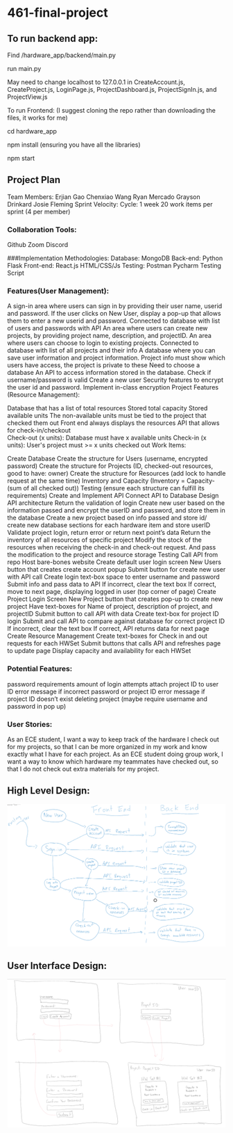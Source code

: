 # 461-final-project
## To run backend app:

Find /hardware_app/backend/main.py

run main.py

May need to change localhost to 127.0.0.1 in CreateAccount.js, CreateProject.js, LoginPage.js, ProjectDashboard.js, ProjectSignIn.js, and ProjectView.js


To run Frontend:
(I suggest cloning the repo rather than downloading the files, it works for me)

cd hardware_app

npm install (ensuring you have all the libraries)

npm start




## Project Plan
Team Members:
Erjian Gao
Chenxiao Wang 
Ryan Mercado
Grayson Drinkard
Josie Fleming
Sprint Velocity:
Cycle: 1 week
20 work items per sprint (4 per member)

### Collaboration Tools:
Github
Zoom
Discord

###Implementation Methodologies: 
Database: 
MongoDB
Back-end:
Python
Flask
Front-end: 
React.js
HTML/CSS/Js
Testing:
Postman
Pycharm Testing Script

###  Features(User Management):


A sign-in area where users can sign in by providing their user name, userid and password. If the user clicks on New User, display a pop-up that allows them to enter a new userid and password.
Connected to database with list of users and passwords with API
An area where users can create new projects, by providing project name, description, and projectID.
An area where users can choose to login to existing projects.
Connected to database with list of all projects and their info
A database where you can save user information and project information.
Project info must show which users have access, the project is private to these
Need to choose a database
An API to access information stored in the database.
Check if username/password is valid
Create a new user
Security features to encrypt the user id and password.
Implement in-class encryption
Project Features (Resource Management):

Database that has a list of total resources
Stored total capacity
Stored available units
The non-available units must be tied to the project that checked them out
Front end always displays the resources
API that allows for check-in/checkout	
Check-out (x units): Database must have x available units
Check-in (x units): User's project must >= x units checked out
Work Items:

Create Database
Create the structure for Users (username, encrypted password)
Create the structure for Projects (ID, checked-out resources, good to have: owner)
Create the structure for Resources (add lock to handle request at the same time)
Inventory and Capacity (Inventory = Capacity-(sum of all checked out)) 
Testing (ensure each structure can fulfill its requirements)
Create and Implement API 
Connect API to Database
Design API architecture 
Return the validation of login
Create new user based on the information passed and encrypt the userID and password, and store them in the database
Create a new project based on info passed and store id/ create new database sections for each hardware item and store userID
Validate project login, return error or return next point’s data
Return the inventory of all resources of specific project
Modify the stock of the resources when receiving the check-in and check-out request. And pass the modification to the project and resource storage
Testing
Call API from repo 
Host bare-bones website
Create default user login screen
New Users button that creates create account popup
Submit button for create new user with API call
Create login text-box space to enter username and password
Submit info and pass data to API
If incorrect, clear the text box
If correct, move to next page, displaying logged in user (top corner of page)
Create Project Login Screen
New Project button that creates pop-up to create new project
Have text-boxes for Name of project, description of project, and projectID
Submit button to call API with data
Create text-box for project ID login
Submit and call API to compare against database for correct project ID
If incorrect, clear the text box
If correct, API returns data for next page
Create Resource Management
Create text-boxes for Check in and out requests for each HWSet
Submit buttons that calls API and refreshes page to update page
Display capacity and availability for each HWSet

### Potential Features:
password requirements
amount of login attempts
attach project ID to user ID
error message if incorrect password or project ID
error message if project ID doesn’t exist
deleting project (maybe require username and password in pop up)

### User Stories:
As an ECE student, I want a way to keep track of the hardware I check out for my projects, so that I can be more organized in my work and know exactly what I have for each project.
As an ECE student doing group work, I want a way to know which hardware my teammates have checked out, so that I do not check out extra materials for my project.


## High Level Design:

![High Level Design Should be Here](/imgs/highLevelDesign.png)

## User Interface Design:
![Designs Should Be Here](/imgs/webExample.png)



